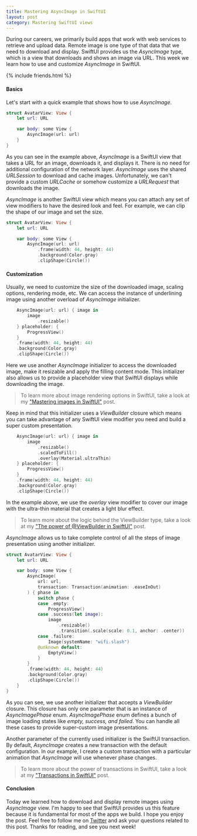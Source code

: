 ```yaml
---
title: Mastering AsyncImage in SwiftUI
layout: post
category: Mastering SwiftUI views
---
```


During our careers, we primarily build apps that work with web services to retrieve and upload data. Remote image is one type of that data that we need to download and display. SwiftUI provides us the *AsyncImage* type, which is a view that downloads and shows an image via URL. This week we learn how to use and customize *AsyncImage* in SwiftUI.

{% include friends.html %}

#### Basics
Let's start with a quick example that shows how to use *AsyncImage*.

```swift
struct AvatarView: View {
    let url: URL

    var body: some View {
        AsyncImage(url: url)
    }
}
```

As you can see in the example above, *AsyncImage* is a SwiftUI view that takes a URL for an image, downloads it, and displays it. There is no need for additional configuration of the network layer. *AsyncImage* uses the shared *URLSession* to download and cache images. Unfortunately, we can't provide a custom *URLCache* or somehow customize a *URLRequest* that downloads the image.

*AsyncImage* is another SwiftUI view which means you can attach any set of view modifiers to have the desired look and feel. For example, we can clip the shape of our image and set the size.

```swift
struct AvatarView: View {
    let url: URL

    var body: some View {
        AsyncImage(url: url)
            .frame(width: 44, height: 44)
            .background(Color.gray)
            .clipShape(Circle())
```

#### Customization
Usually, we need to customize the size of the downloaded image, scaling options, rendering mode, etc. We can access the instance of underlining image using another overload of *AsyncImage* initializer.

```swift
    AsyncImage(url: url) { image in
        image
            .resizable()
    } placeholder: {
        ProgressView()
    }
    .frame(width: 44, height: 44)
    .background(Color.gray)
    .clipShape(Circle())
```

Here we use another *AsyncImage* initializer to access the downloaded image, make it resizable and apply the filling content mode. This initializer also allows us to provide a placeholder view that SwiftUI displays while downloading the image.

> To learn more about image rendering options in SwiftUI, take a look at my ["Mastering images in SwiftUI"](/2020/05/27/mastering-images-in-swiftui/) post. 

Keep in mind that this initializer uses a *ViewBuilder* closure which means you can take advantage of any SwiftUI view modifier you need and build a super custom presentation. 

```swift
    AsyncImage(url: url) { image in
        image
            .resizable()
            .scaledToFill()
            .overlay(Material.ultraThin)
    } placeholder: {
        ProgressView()
    }
    .frame(width: 44, height: 44)
    .background(Color.gray)
    .clipShape(Circle())
```

In the example above, we use the *overlay* view modifier to cover our image with the ultra-thin material that creates a light blur effect.

> To learn more about the logic behind the ViewBuilder type, take a look at my ["The power of @ViewBuilder in SwiftUI"](/2019/12/18/the-power-of-viewbuilder-in-swiftui/) post.

*AsyncImage* allows us to take complete control of all the steps of image presentation using another initializer.

```swift
struct AvatarView: View {
    let url: URL

    var body: some View {
        AsyncImage(
            url: url,
            transaction: Transaction(animation: .easeInOut)
        ) { phase in
            switch phase {
            case .empty:
                ProgressView()
            case .success(let image):
                image
                    .resizable()
                    .transition(.scale(scale: 0.1, anchor: .center))
            case .failure:
                Image(systemName: "wifi.slash")
            @unknown default:
                EmptyView()
            }
        }
        .frame(width: 44, height: 44)
        .background(Color.gray)
        .clipShape(Circle())
    }
}
```

As you can see, we use another initializer that accepts a *ViewBuilder* closure. This closure has only one parameter that is an instance of *AsyncImagePhase* enum. *AsyncImagePhase* enum defines a bunch of image loading states like *empty, success, and failed*. You can handle all these cases to provide super-custom image presentations.	

Another parameter of the currently used initializer is the SwiftUI transaction. By default, *AsyncImage* creates a new transaction with the default configuration. In our example, I create a custom transaction with a particular animation that *AsyncImage* will use whenever phase changes.

> To learn more about the power of transactions in SwiftUI, take a look at my ["Transactions in SwiftUI"](/2020/10/07/transactions-in-swiftui/) post.

#### Conclusion
Today we learned how to download and display remote images using *AsyncImage* view. I'm happy to see that SwiftUI provides us this feature because it is fundamental for most of the apps we build. I hope you enjoy the post. Feel free to follow me on [Twitter](https://twitter.com/mecid) and ask your questions related to this post. Thanks for reading, and see you next week!